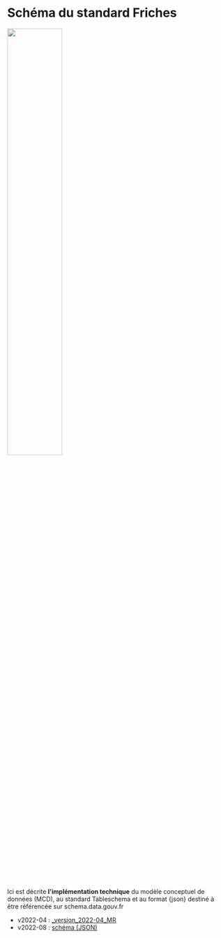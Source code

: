 # Schéma du standard Friches

<img src=image.jpg width='50%' align=center>

Ici est décrite **l'implémentation technique** du modèle conceptuel de données (MCD), au standard Tableschema et au format {json} destiné à être référencée sur schema.data.gouv.fr

- v2022-04 : [_version_2022-04_MR](_version_2022-04_MR)
- v2022-08 : [schéma (JSON)](.)




